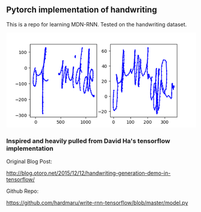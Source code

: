 ## Pytorch implementation of handwriting

This is a repo for learning MDN-RNN. Tested on the handwriting dataset. 

![alt text](partially_trained_handwriting.png?raw=true "Partially trained generated handwriting")

### Inspired and heavily pulled from David Ha's tensorflow implementation
Original Blog Post: 

http://blog.otoro.net/2015/12/12/handwriting-generation-demo-in-tensorflow/

Github Repo: 

https://github.com/hardmaru/write-rnn-tensorflow/blob/master/model.py



